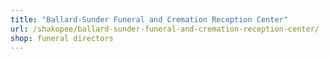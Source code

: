 ```yaml
---
title: "Ballard-Sunder Funeral and Cremation Reception Center"
url: /shakopee/ballard-sunder-funeral-and-cremation-reception-center/
shop: funeral directors
---
```

